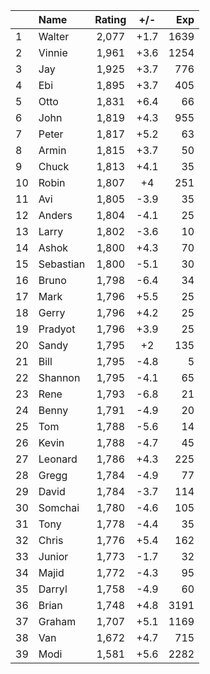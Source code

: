 | |Name|Rating|+/-|Exp|
|-|:---|:----:|:-:|--:|
|1|Walter|2,077|+1.7|1639|
|2|Vinnie|1,961|+3.6|1254|
|3|Jay|1,925|+3.7|776|
|4|Ebi|1,895|+3.7|405|
|5|Otto|1,831|+6.4|66|
|6|John|1,819|+4.3|955|
|7|Peter|1,817|+5.2|63|
|8|Armin|1,815|+3.7|50|
|9|Chuck|1,813|+4.1|35|
|10|Robin|1,807|+4|251|
|11|Avi|1,805|-3.9|35|
|12|Anders|1,804|-4.1|25|
|13|Larry|1,802|-3.6|10|
|14|Ashok|1,800|+4.3|70|
|15|Sebastian|1,800|-5.1|30|
|16|Bruno|1,798|-6.4|34|
|17|Mark|1,796|+5.5|25|
|18|Gerry|1,796|+4.2|25|
|19|Pradyot|1,796|+3.9|25|
|20|Sandy|1,795|+2|135|
|21|Bill|1,795|-4.8|5|
|22|Shannon|1,795|-4.1|65|
|23|Rene|1,793|-6.8|21|
|24|Benny|1,791|-4.9|20|
|25|Tom|1,788|-5.6|14|
|26|Kevin|1,788|-4.7|45|
|27|Leonard|1,786|+4.3|225|
|28|Gregg|1,784|-4.9|77|
|29|David|1,784|-3.7|114|
|30|Somchai|1,780|-4.6|105|
|31|Tony|1,778|-4.4|35|
|32|Chris|1,776|+5.4|162|
|33|Junior|1,773|-1.7|32|
|34|Majid|1,772|-4.3|95|
|35|Darryl|1,758|-4.9|60|
|36|Brian|1,748|+4.8|3191|
|37|Graham|1,707|+5.1|1169|
|38|Van|1,672|+4.7|715|
|39|Modi|1,581|+5.6|2282|
